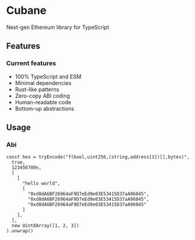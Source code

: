 # Cubane

Next-gen Ethereum library for TypeScript

## Features

### Current features
- 100% TypeScript and ESM
- Minimal dependencies
- Rust-like patterns
- Zero-copy ABI coding
- Human-readable code
- Bottom-up abstractions

## Usage

### Abi

```tsx
const hex = tryEncode("f(bool,uint256,(string,address[3])[],bytes)",
  true,
  123456789n,
  [
    [
      "hello world",
      [
        "0xd8dA6BF26964aF9D7eEd9e03E53415D37aA96045",
        "0xd8dA6BF26964aF9D7eEd9e03E53415D37aA96045",
        "0xd8dA6BF26964aF9D7eEd9e03E53415D37aA96045"
      ]
    ],
  ],
  new Uint8Array([1, 2, 3])
).unwrap()
```